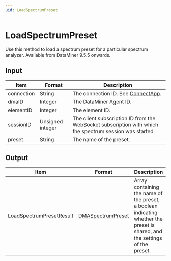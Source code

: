 ```yaml
---
uid: LoadSpectrumPreset
---
```


# LoadSpectrumPreset

Use this method to load a spectrum preset for a particular spectrum analyzer. Available from DataMiner 9.5.5 onwards.

## Input

| Item       | Format           | Description                                                                                            |
|------------|------------------|--------------------------------------------------------------------------------------------------------|
| connection | String           | The connection ID. See [ConnectApp](xref:ConnectApp).                       |
| dmaID      | Integer          | The DataMiner Agent ID.                                                                                |
| elementID  | Integer          | The element ID.                                                                                        |
| sessionID  | Unsigned integer | The client subscription ID from the WebSocket subscription with which the spectrum session was started |
| preset     | String           | The name of the preset.                                                                                |

## Output

| Item | Format | Description |
|--|--|--|
| LoadSpectrumPresetResult | [DMASpectrumPreset](xref:DMASpectrumPreset) | Array containing the name of the preset, a boolean indicating whether the preset is shared, and the settings of the preset. |
